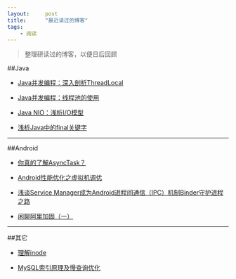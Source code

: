 ```yaml
---
layout:     post
title:      "最近读过的博客"
tags:
    - 阅读
---
```


>  整理研读过的博客，以便日后回顾

##Java

- [Java并发编程：深入剖析ThreadLocal](http://www.cnblogs.com/dolphin0520/p/3920407.html)

- [Java并发编程：线程池的使用](http://www.cnblogs.com/dolphin0520/p/3932921.html)

- [Java NIO：浅析I/O模型](http://www.cnblogs.com/dolphin0520/p/3916526.html)

- [浅析Java中的final关键字](http://www.cnblogs.com/dolphin0520/p/3736238.html)



- --

##Android

- [你真的了解AsyncTask？](http://www.jianshu.com/p/a8b1861f2efc)

- [Android性能优化之虚拟机调优](http://weishu.me/2016/12/23/dive-into-android-optimize-vm-heap)

- [浅谈Service Manager成为Android进程间通信（IPC）机制Binder守护进程之路](http://blog.csdn.net/luoshengyang/article/details/6621566)

- [闲聊阿里加固（一）](https://jaq.alibaba.com/community/art/show?articleid=600)

- --

##其它

- [理解inode](http://www.ruanyifeng.com/blog/2011/12/inode.html)

- [MySQL索引原理及慢查询优化](http://tech.meituan.com/mysql-index.html)




  
  
  




